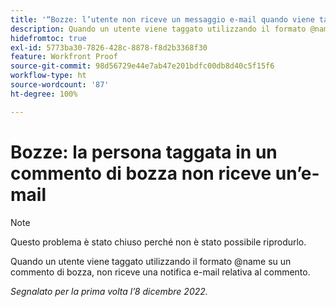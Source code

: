 ```yaml
---
title: '“Bozze: l’utente non riceve un messaggio e-mail quando viene taggato in un commento di bozza”'
description: Quando un utente viene taggato utilizzando il formato @name su un commento di bozza, non riceve alcuna notifica e-mail relativa al commento.
hidefromtoc: true
exl-id: 5773ba30-7826-428c-8878-f8d2b3368f30
feature: Workfront Proof
source-git-commit: 98d56729e44e7ab47e201bdfc00db8d40c5f15f6
workflow-type: ht
source-wordcount: '87'
ht-degree: 100%

---
```


# Bozze: la persona taggata in un commento di bozza non riceve un’e-mail

>[!NOTE]
>
>Questo problema è stato chiuso perché non è stato possibile riprodurlo.

Quando un utente viene taggato utilizzando il formato @name su un commento di bozza, non riceve una notifica e-mail relativa al commento.

_Segnalato per la prima volta l’8 dicembre 2022._
